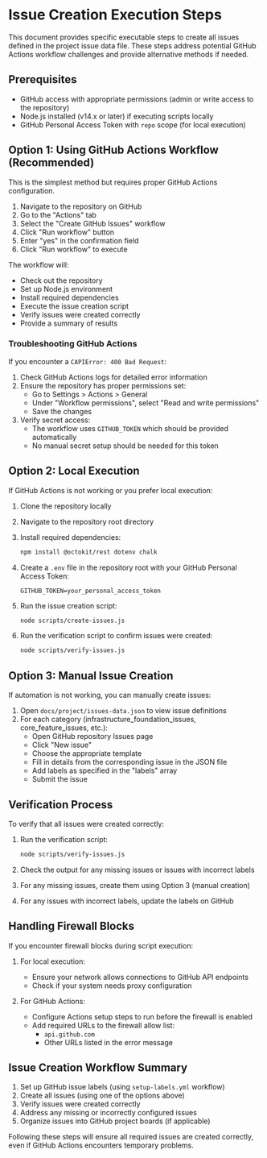 # Issue Creation Execution Steps

This document provides specific executable steps to create all issues defined in the project issue data file. These steps address potential GitHub Actions workflow challenges and provide alternative methods if needed.

## Prerequisites

- GitHub access with appropriate permissions (admin or write access to the repository)
- Node.js installed (v14.x or later) if executing scripts locally
- GitHub Personal Access Token with `repo` scope (for local execution)

## Option 1: Using GitHub Actions Workflow (Recommended)

This is the simplest method but requires proper GitHub Actions configuration.

1. Navigate to the repository on GitHub
2. Go to the "Actions" tab
3. Select the "Create GitHub Issues" workflow
4. Click "Run workflow" button
5. Enter "yes" in the confirmation field
6. Click "Run workflow" to execute

The workflow will:
- Check out the repository
- Set up Node.js environment
- Install required dependencies
- Execute the issue creation script
- Verify issues were created correctly
- Provide a summary of results

### Troubleshooting GitHub Actions

If you encounter a `CAPIError: 400 Bad Request`:

1. Check GitHub Actions logs for detailed error information
2. Ensure the repository has proper permissions set:
   - Go to Settings > Actions > General
   - Under "Workflow permissions", select "Read and write permissions"
   - Save the changes
3. Verify secret access:
   - The workflow uses `GITHUB_TOKEN` which should be provided automatically
   - No manual secret setup should be needed for this token

## Option 2: Local Execution

If GitHub Actions is not working or you prefer local execution:

1. Clone the repository locally
2. Navigate to the repository root directory
3. Install required dependencies:
   ```bash
   npm install @octokit/rest dotenv chalk
   ```

4. Create a `.env` file in the repository root with your GitHub Personal Access Token:
   ```
   GITHUB_TOKEN=your_personal_access_token
   ```

5. Run the issue creation script:
   ```bash
   node scripts/create-issues.js
   ```

6. Run the verification script to confirm issues were created:
   ```bash
   node scripts/verify-issues.js
   ```

## Option 3: Manual Issue Creation

If automation is not working, you can manually create issues:

1. Open `docs/project/issues-data.json` to view issue definitions
2. For each category (infrastructure_foundation_issues, core_feature_issues, etc.):
   - Open GitHub repository Issues page
   - Click "New issue"
   - Choose the appropriate template
   - Fill in details from the corresponding issue in the JSON file
   - Add labels as specified in the "labels" array
   - Submit the issue

## Verification Process

To verify that all issues were created correctly:

1. Run the verification script:
   ```bash
   node scripts/verify-issues.js
   ```

2. Check the output for any missing issues or issues with incorrect labels
3. For any missing issues, create them using Option 3 (manual creation)
4. For any issues with incorrect labels, update the labels on GitHub

## Handling Firewall Blocks

If you encounter firewall blocks during script execution:

1. For local execution:
   - Ensure your network allows connections to GitHub API endpoints
   - Check if your system needs proxy configuration

2. For GitHub Actions:
   - Configure Actions setup steps to run before the firewall is enabled
   - Add required URLs to the firewall allow list: 
     - `api.github.com` 
     - Other URLs listed in the error message

## Issue Creation Workflow Summary

1. Set up GitHub issue labels (using `setup-labels.yml` workflow)
2. Create all issues (using one of the options above)
3. Verify issues were created correctly
4. Address any missing or incorrectly configured issues
5. Organize issues into GitHub project boards (if applicable)

Following these steps will ensure all required issues are created correctly, even if GitHub Actions encounters temporary problems.